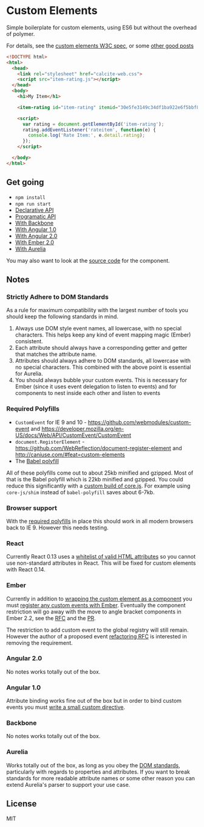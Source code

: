 # Custom Elements

Simple boilerplate for custom elements, using ES6 but without the overhead of polymer.

For details, see the [custom elements W3C spec](http://w3c.github.io/webcomponents/spec/custom/), or some [other good posts](http://h3manth.com/new/blog/2015/custom-elements-with-es6/)

```html
<!DOCTYPE html>
<html>
  <head>
    <link rel="stylesheet" href="calcite-web.css">
    <script src="item-rating.js"></script>
  </head>
  <body>
    <h1>My Item</h1>

    <item-rating id="item-rating" itemid="30e5fe3149c34df1ba922e6f5bbf808f" numratings="5" rating="4.25">

    <script>
      var rating = document.getElementById('item-rating');
      rating.addEventListener('rateitem', function(e) {
        console.log('Rate Item:', e.detail.rating);
      });
    </script>

  </body>
</html>
```

## Get going

- `npm install`
- `npm run start`
- [Declarative API](examples/declarative.html)
- [Programatic API](examples/programatic.html)
- [With Backbone](examples/backbone-app/index.html)
- [With Angular 1.0](examples/angular-1-app/index.html)
- [With Angular 2.0](examples/angular-2-app/app.ts)
- [With Ember 2.0](examples/ember-app/app/components/item-rating.js)
- [With Aurelia](examples/aurelia-app/src)

You may also want to look at the [source code](src/item-rating.js) for the component.

## Notes

### Strictly Adhere to DOM Standards

As a rule for maximum compatibility with the largest number of tools you should keep the following standards in mind.

1. Always use DOM style event names, all lowercase, with no special characters. This helps keep any kind of event mapping magic (Ember) consistent.
2. Each attribute should always have a corresponding getter and getter that matches the attribute name.
3. Attributes should always adhere to DOM standards, all lowercase with no special characters. This combined with the above point is essential for Aurelia.
4. You should always bubble your custom events. This is necessary for Ember (since it uses event delegation to listen to events) and for components to nest inside each other and listen to events

### Required Polyfills

* `CustomEvent` for IE 9 and 10 - https://github.com/webmodules/custom-event and https://developer.mozilla.org/en-US/docs/Web/API/CustomEvent/CustomEvent
* `document.RegisterElement` - https://github.com/WebReflection/document-register-element and http://caniuse.com/#feat=custom-elements
* The [Babel polyfill](http://babeljs.io/docs/usage/polyfill/)

All of these polyfills come out to about 25kb minified and gzipped. Most of that is the Babel polyfill which is 22kb minified and gzipped. You could reduce this significantly with a [custom build of core.js](https://github.com/zloirock/core-js#custom-build). For example using `core-js/shim` instead of `babel-polyfill` saves about 6-7kb.

### Browser support

With the [required polyfills](#required-pollyfills) in place this should work in all modern browsers back to IE 9. However this needs testing.

### React

Currently React 0.13 uses a [whitelist of valid HTML attributes](https://github.com/facebook/react/issues/140) so you cannot use non-standard attributes in React. This will be fixed for custom elements with React 0.14.

### Ember

Currently in addition to [wrapping the custom element as a component](examples/ember-app/app/components/item-rating.js) you must [register any custom events with Ember](examples/ember-app/config/environment.js#L16-L23). Eventually the component restriction will go away with the move to angle bracket components in Ember 2.2, see the [RFC](https://github.com/emberjs/rfcs/pull/60) and the [PR](https://github.com/emberjs/ember.js/pull/12011).

The restriction to add custom event to the global registry will still remain. However the author of a proposed event [refactoring RFC](https://github.com/emberjs/rfcs/pull/86) is interested in removing the requirement.

### Angular 2.0

No notes works totally out of the box.

### Angular 1.0

Attribute binding works fine out of the box but in order to bind custom events you must [write a small custom directive](/examples/angular-1-app/index.html#L28-44).

### Backbone

No notes works totally out of the box.

### Aurelia

Works totally out of the box, as long as you obey the [DOM standards](#strictly-adhere-to-dom-standards), particularly with regards to properties and attributes. If you want to break standards for more readable attribute names or some other reason you can extend Aurelia's parser to support your use case.

## License

MIT
